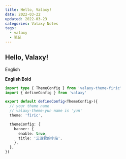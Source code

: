 ```yaml
---
title: Hello, Valaxy!
date: 2022-03-22
updated: 2022-03-23
categories: Valaxy Notes
tags:
  - valaxy
  - 笔记
---
```


## Hello, Valaxy!

English

**English Bold**

```ts
import type { ThemeConfig } from 'valaxy-theme-firic'
import { defineConfig } from 'valaxy'

export default defineConfig<ThemeConfig>({
  // your theme name
  // valaxy-theme-yun name is 'yun'
  theme: 'firic',

  themeConfig: {
    banner: {
      enable: true,
      title: '云游君的小站',
    },
  },
})
```
